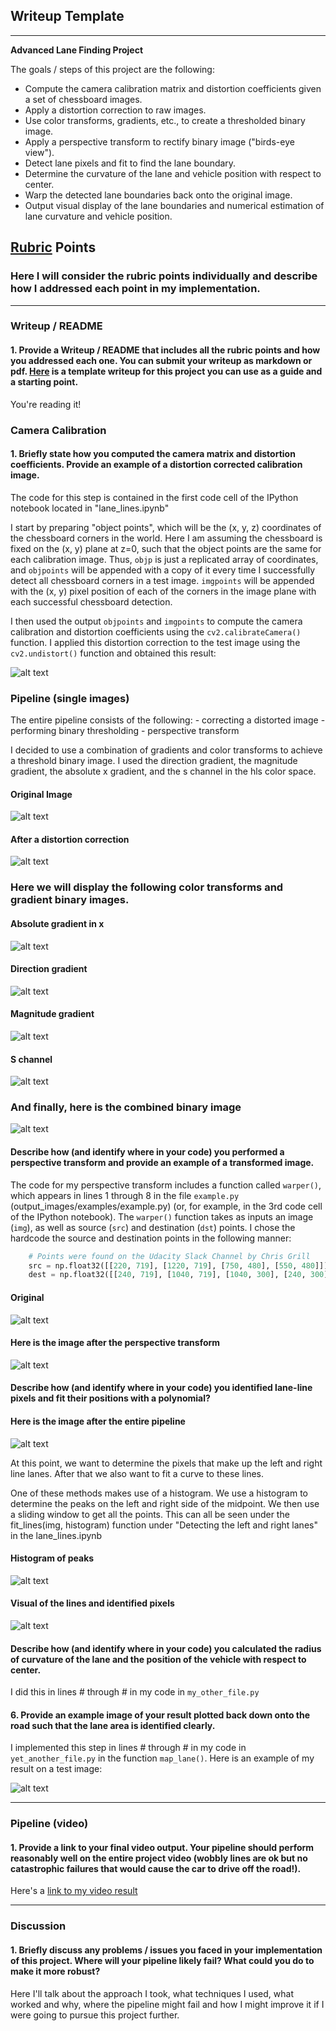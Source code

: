 ## Writeup Template
---

**Advanced Lane Finding Project**

The goals / steps of this project are the following:

* Compute the camera calibration matrix and distortion coefficients given a set of chessboard images.
* Apply a distortion correction to raw images.
* Use color transforms, gradients, etc., to create a thresholded binary image.
* Apply a perspective transform to rectify binary image ("birds-eye view").
* Detect lane pixels and fit to find the lane boundary.
* Determine the curvature of the lane and vehicle position with respect to center.
* Warp the detected lane boundaries back onto the original image.
* Output visual display of the lane boundaries and numerical estimation of lane curvature and vehicle position.

[//]: # (Image References)

[image1]: ./examples/undistort_output.png "Undistorted"
[image2]: ./test_images/test1.jpg "Road Transformed"
[image3]: ./examples/binary_combo_example.jpg "Binary Example"
[image4]: ./examples/warped_straight_lines.jpg "Warp Example"
[image5]: ./examples/color_fit_lines.jpg "Fit Visual"
[image6]: ./examples/example_output.jpg "Output"
[video1]: ./project_video.mp4 "Video"


[test1]: ./examples/test_1.png "Test image"
[test1undistort]: ./examples/test_1_undistort.png "Test image undistorted"
[test1absbinary]: ./examples/test_1_abs_binary.png "Test image abs grad in x"
[test1dirbinary]: ./examples/test_1_dir_binary.png "Test image direction grad"
[test1magbinary]: ./examples/test_1_mag_binary.png "Test image magnitude grad"
[test1sbinary]: ./examples/test_1_s_binary.png "Test image s channel"
[test1combinedbinary]: ./examples/test_1_combined_binary.png "Test image combined binary"

[test1warped]: ./examples/test_1_warped.png "Perspective transformed image"
[test1processed]: ./examples/test_1_processed.png "Image after pipeline"
[test1histogram]: ./examples/test_1_histogram.png "Histogram for line lane finding"
[test1lanesdetected]: ./examples/test_1_lanes_detected.png "Left and right lanes found"

## [Rubric](https://review.udacity.com/#!/rubrics/571/view) Points

### Here I will consider the rubric points individually and describe how I addressed each point in my implementation.  

---

### Writeup / README

#### 1. Provide a Writeup / README that includes all the rubric points and how you addressed each one.  You can submit your writeup as markdown or pdf.  [Here](https://github.com/udacity/CarND-Advanced-Lane-Lines/blob/master/writeup_template.md) is a template writeup for this project you can use as a guide and a starting point.  

You're reading it!

### Camera Calibration

#### 1. Briefly state how you computed the camera matrix and distortion coefficients. Provide an example of a distortion corrected calibration image.

The code for this step is contained in the first code cell of the IPython notebook located in "lane_lines.ipynb"

I start by preparing "object points", which will be the (x, y, z) coordinates of the chessboard corners in the world. Here I am assuming the chessboard is fixed on the (x, y) plane at z=0, such that the object points are the same for each calibration image.  Thus, `objp` is just a replicated array of coordinates, and `objpoints` will be appended with a copy of it every time I successfully detect all chessboard corners in a test image.  `imgpoints` will be appended with the (x, y) pixel position of each of the corners in the image plane with each successful chessboard detection.  

I then used the output `objpoints` and `imgpoints` to compute the camera calibration and distortion coefficients using the `cv2.calibrateCamera()` function.  I applied this distortion correction to the test image using the `cv2.undistort()` function and obtained this result: 

![alt text][image1]

### Pipeline (single images)

The entire pipeline consists of the following:
	- correcting a distorted image
	- performing binary thresholding
	- perspective transform

I decided to use a combination of gradients and color transforms to achieve a threshold binary image.  I used the direction gradient, the magnitude gradient, the absolute x gradient, and the s channel in the hls color space.

#### Original Image
![alt text][test1] 

#### After a distortion correction
![alt text][test1undistort]

### Here we will display the following color transforms and gradient binary images.

#### Absolute gradient in x
![alt text][test1absbinary]

#### Direction gradient
![alt text][test1dirbinary]

#### Magnitude gradient
![alt text][test1magbinary]

#### S channel
![alt text][test1sbinary]

### And finally, here is the combined binary image
![alt text][test1combinedbinary]

#### Describe how (and identify where in your code) you performed a perspective transform and provide an example of a transformed image.

The code for my perspective transform includes a function called `warper()`, which appears in lines 1 through 8 in the file `example.py` (output_images/examples/example.py) (or, for example, in the 3rd code cell of the IPython notebook).  The `warper()` function takes as inputs an image (`img`), as well as source (`src`) and destination (`dst`) points.  I chose the hardcode the source and destination points in the following manner:

```python
    # Points were found on the Udacity Slack Channel by Chris Grill
    src = np.float32([[220, 719], [1220, 719], [750, 480], [550, 480]])
    dest = np.float32([[240, 719], [1040, 719], [1040, 300], [240, 300]])
```
#### Original
![alt text][test1]

#### Here is the image after the perspective transform
![alt text][test1warped]


#### Describe how (and identify where in your code) you identified lane-line pixels and fit their positions with a polynomial?

#### Here is the image after the entire pipeline
![alt text][test1processed]

At this point, we want to determine the pixels that make up the left and right line lanes.  After that we also want to fit a curve to these lines.

One of these methods makes use of a histogram.  We use a histogram to determine the peaks on the left and right side of the midpoint.  We then use a sliding window to get all the points.  This can all be seen under the fit_lines(img, histogram) function under "Detecting the left and right lanes" in the lane_lines.ipynb

#### Histogram of peaks
![alt text][test1histogram]

#### Visual of the lines and identified pixels
![alt text][test1lanesdetected]

#### Describe how (and identify where in your code) you calculated the radius of curvature of the lane and the position of the vehicle with respect to center.

I did this in lines # through # in my code in `my_other_file.py`

#### 6. Provide an example image of your result plotted back down onto the road such that the lane area is identified clearly.

I implemented this step in lines # through # in my code in `yet_another_file.py` in the function `map_lane()`.  Here is an example of my result on a test image:

![alt text][image6]

---

### Pipeline (video)

#### 1. Provide a link to your final video output.  Your pipeline should perform reasonably well on the entire project video (wobbly lines are ok but no catastrophic failures that would cause the car to drive off the road!).

Here's a [link to my video result](./project_video.mp4)

---

### Discussion

#### 1. Briefly discuss any problems / issues you faced in your implementation of this project.  Where will your pipeline likely fail?  What could you do to make it more robust?

Here I'll talk about the approach I took, what techniques I used, what worked and why, where the pipeline might fail and how I might improve it if I were going to pursue this project further.  
